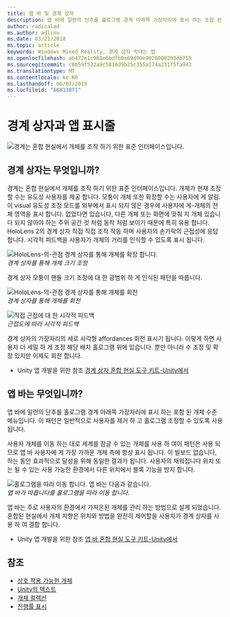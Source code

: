 ```yaml
---
title: 앱 바 및 경계 상자
description: 앱 바에 일련의 단추를 홀로그램 경계 아래쪽 가장자리에 표시 하는 포함 된 개체 수준 메뉴입니다.
author: radicalad
ms.author: adlinv
ms.date: 03/21/2018
ms.topic: article
keywords: Windows Mixed Reality, 경계 상자 막대는 앱
ms.openlocfilehash: ab472e1c988e6bdfb0a69d90e90280082b3db759
ms.sourcegitcommit: c6b59f532a9c5818d9b25c355a174a231f5fa943
ms.translationtype: MT
ms.contentlocale: ko-KR
ms.lasthandoff: 06/07/2019
ms.locfileid: "66813871"
---
```

# <a name="bounding-box-and-app-bar"></a>경계 상자과 앱 표시줄
![경계는 혼합 현실에서 개체를 조작 하기 위한 표준 인터페이스입니다.](images/640px-boundingbox-hero.jpg)<br>

## <a name="what-is-the-bounding-box"></a>경계 상자는 무엇입니까?

경계는 혼합 현실에서 개체를 조작 하기 위한 표준 인터페이스입니다. 개체가 현재 조정할 수는 유도성 사용자를 제공 합니다. 모퉁이 개체 또한 확장할 수는 사용자에 게 알림. 이 visual 유도성 조정 모드를 외부에서 표시 되지 않은 경우에 사용자에 게-개체의 전체 영역을 표시 합니다. 없었다면 있습니다, 다른 개체 또는 화면에 맞춰 지 개체 있습니다 되지 않아야 하는 주위 공간 것 처럼 동작 처럼 보이기 때문에 특히 유용 합니다. HoloLens 2의 경계 상자 직접 직접 조작 작동 하며 사용자의 손가락의 근접성에 응답 합니다. 시각적 피드백을 사용자가 개체의 거리를 인식할 수 있도록 표시 됩니다. 

![HoloLens-의-관점 경계 상자를 통해 개체를 확장 합니다.](images/HoloLens2_BoundingBox.gif)<br>
*경계 상자를 통해 개체 크기 조정*

경계 상자 모퉁이 핸들 크기 조정에 대 한 광범위 하 게 인식된 패턴을 따릅니다. 

![HoloLens-의-관점 경계 상자를 통해 개체를 회전](images/HoloLens2_BoundingBox_Rotate.gif)<br>
*경계 상자를 통해 개체를 회전*


![직접 근접에 대 한 시각적 피드백](images/HoloLens2_Proximity.gif)<br>
*근접도에 따라 시각적 피드백*

경계 상자의 가장자리의 세로 사각형 affordances 회전 표시기 됩니다. 이렇게 하면 사용자 더 세밀 하 게 조정 해당 배치 홀로그램 위에 있습니다. 뿐만 아니라 수 조정 및 확장 있지만 이제도 회전 합니다.

* Unity 앱 개발을 위한 참조 [경계 상자 혼합 현실 도구 키트-Unity에서](https://microsoft.github.io/MixedRealityToolkit-Unity/Documentation/README_BoundingBox.html)



## <a name="what-is-the-app-bar"></a>앱 바는 무엇입니까?

앱 바에 일련의 단추를 홀로그램 경계 아래쪽 가장자리에 표시 하는 포함 된 개체 수준 메뉴입니다. 이 패턴은 일반적으로 사용자를 제거 하 고 홀로그램 조정할 수 있도록 사용 됩니다.

사용자 개체를 이동 하는 대로 세계를 잠글 수 있는 개체를 사용 하 여이 패턴은 사용 되므로 앱 바 사용자에 게 가장 가까운 개체 측에 항상 표시 됩니다. 이 빌보드 없습니다, 하는 동안 효과적으로 달성을 위해 동일한 결과가 됩니다. 사용자의 채워집니다 위치 또는 될 수 있는 사용 가능한 환경에서 다른 위치에서 블록 기능을 방지 합니다.

![홀로그램을 따라 이동 합니다. 앱 바는 다음과 같습니다.](images/HoloLens2_AppBarFollowing.gif)<br>
*앱 바가 따릅니다를 홀로그램을 따라 이동 합니다.*

앱 바는 주로 사용자의 환경에서 가져온된 개체를 관리 하는 방법으로 설계 되었습니다. 혼합된 현실에서 개체 지향은 위치와 방법을 완전히 제어할을 사용자가 경계 상자를 사용 하 여 결합 합니다.

* Unity 앱 개발을 위한 참조 [앱 바 혼합 현실 도구 키트-Unity에서](https://microsoft.github.io/MixedRealityToolkit-Unity/Documentation/README_AppBar.html)

## <a name="see-also"></a>참조
* [상호 작용 가능한 개체](interactable-object.md)
* [Unity의 텍스트](text-in-unity.md)
* [개체 컬렉션](object-collection.md)
* [진행률 표시](progress.md)
